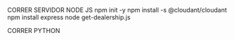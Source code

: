 CORRER SERVIDOR NODE JS
npm init -y
npm install -s @cloudant/cloudant 
npm install express 
node get-dealership.js

CORRER PYTHON